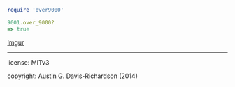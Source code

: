 ```ruby
require 'over9000'

9001.over_9000?
=> true
```

[Imgur](http://i.imgur.com/eELWplE.gif)


---

license: MITv3


copyright: Austin G. Davis-Richardson (2014)

